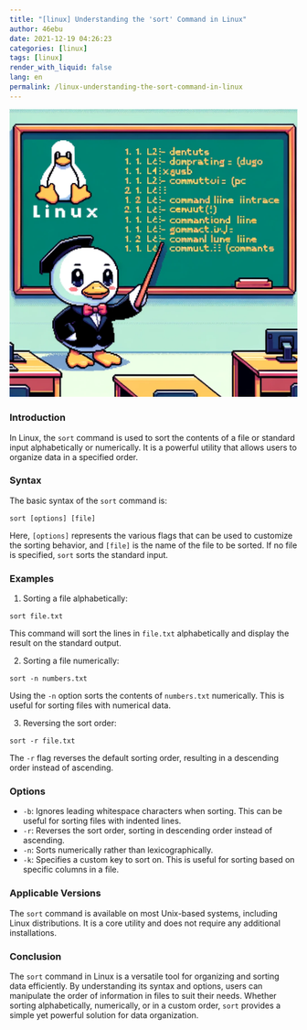 ```yaml
---
title: "[linux] Understanding the 'sort' Command in Linux"
author: 46ebu
date: 2021-12-19 04:26:23 
categories: [linux]
tags: [linux]
render_with_liquid: false
lang: en
permalink: /linux-understanding-the-sort-command-in-linux
---
```


![Intro](/assets/img/post/linux.png)
### Introduction

In Linux, the `sort` command is used to sort the contents of a file or standard input alphabetically or numerically. It is a powerful utility that allows users to organize data in a specified order. 

### Syntax

The basic syntax of the `sort` command is:

```
sort [options] [file]
```

Here, `[options]` represents the various flags that can be used to customize the sorting behavior, and `[file]` is the name of the file to be sorted. If no file is specified, `sort` sorts the standard input.

### Examples

1. Sorting a file alphabetically:
```
sort file.txt
```
This command will sort the lines in `file.txt` alphabetically and display the result on the standard output.

2. Sorting a file numerically:
```
sort -n numbers.txt
```
Using the `-n` option sorts the contents of `numbers.txt` numerically. This is useful for sorting files with numerical data.

3. Reversing the sort order:
```
sort -r file.txt
```
The `-r` flag reverses the default sorting order, resulting in a descending order instead of ascending.

### Options

- `-b`: Ignores leading whitespace characters when sorting. This can be useful for sorting files with indented lines.
- `-r`: Reverses the sort order, sorting in descending order instead of ascending.
- `-n`: Sorts numerically rather than lexicographically.
- `-k`: Specifies a custom key to sort on. This is useful for sorting based on specific columns in a file.

### Applicable Versions

The `sort` command is available on most Unix-based systems, including Linux distributions. It is a core utility and does not require any additional installations.

### Conclusion

The `sort` command in Linux is a versatile tool for organizing and sorting data efficiently. By understanding its syntax and options, users can manipulate the order of information in files to suit their needs. Whether sorting alphabetically, numerically, or in a custom order, `sort` provides a simple yet powerful solution for data organization.